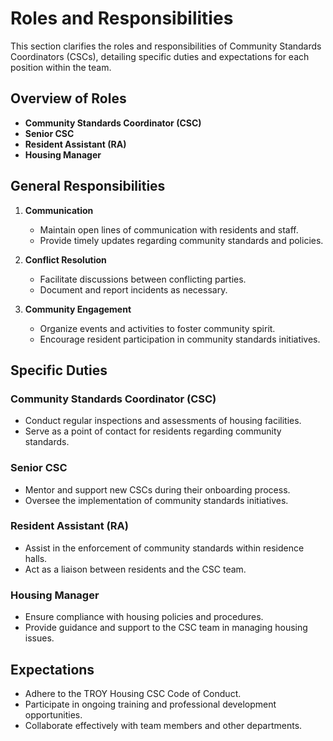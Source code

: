 # Roles and Responsibilities
This section clarifies the roles and responsibilities of Community Standards Coordinators (CSCs), detailing specific duties and expectations for each position within the team.

## Overview of Roles
- **Community Standards Coordinator (CSC)**
- **Senior CSC**
- **Resident Assistant (RA)**
- **Housing Manager**

## General Responsibilities
1. **Communication**
   - Maintain open lines of communication with residents and staff.
   - Provide timely updates regarding community standards and policies.

2. **Conflict Resolution**
   - Facilitate discussions between conflicting parties.
   - Document and report incidents as necessary.

3. **Community Engagement**
   - Organize events and activities to foster community spirit.
   - Encourage resident participation in community standards initiatives.

## Specific Duties
### Community Standards Coordinator (CSC)
- Conduct regular inspections and assessments of housing facilities.
- Serve as a point of contact for residents regarding community standards.

### Senior CSC
- Mentor and support new CSCs during their onboarding process.
- Oversee the implementation of community standards initiatives.

### Resident Assistant (RA)
- Assist in the enforcement of community standards within residence halls.
- Act as a liaison between residents and the CSC team.

### Housing Manager
- Ensure compliance with housing policies and procedures.
- Provide guidance and support to the CSC team in managing housing issues.

## Expectations
- Adhere to the TROY Housing CSC Code of Conduct.
- Participate in ongoing training and professional development opportunities.
- Collaborate effectively with team members and other departments.